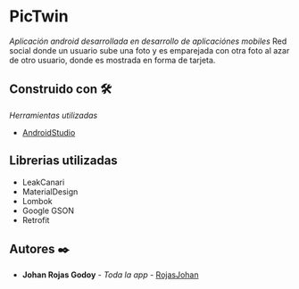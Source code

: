 # PicTwin

_Aplicación android desarrollada en desarrollo de aplicaciónes mobiles_
Red social donde un usuario sube una foto y es emparejada con otra foto al azar de otro usuario, donde es mostrada en forma de tarjeta.

## Construido con 🛠️

_Herramientas utilizadas_

* [AndroidStudio](https://developer.android.com/docs)

## Librerias utilizadas

* LeakCanari
* MaterialDesign
* Lombok
* Google GSON
* Retrofit

## Autores ✒️


* **Johan Rojas Godoy** - *Toda la app* - [RojasJohan](https://github.com/jjjohannn)
